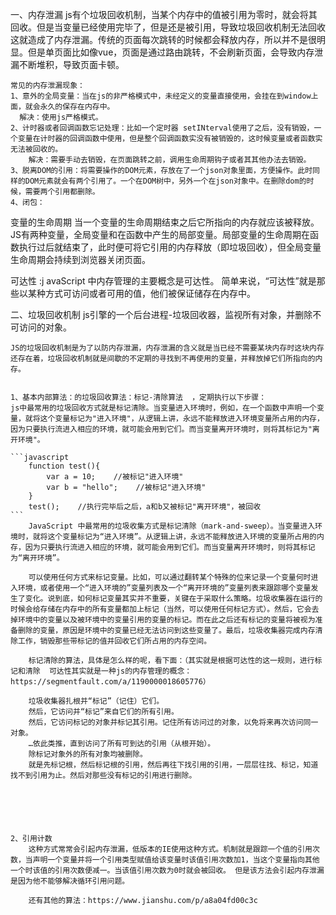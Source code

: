 一、内存泄漏
 js有个垃圾回收机制，当某个内存中的值被引用为零时，就会将其回收。但是当变量已经使用完毕了，但是还是被引用，导致垃圾回收机制无法回收这就造成了内存泄漏。传统的页面每次跳转的时候都会释放内存，所以并不是很明显。但是单页面比如像vue，页面是通过路由跳转，不会刷新页面，会导致内存泄漏不断堆积，导致页面卡顿。

    常见的内存泄漏现象：
    1、意外的全局变量：当在js的非严格模式中，未经定义的变量直接使用，会挂在到window上面，就会永久的保存在内存中。
      解决：使用js严格模式。
    2、计时器或者回调函数忘记处理：比如一个定时器 setINterval使用了之后，没有销毁，一个变量在计时器的回调函数中使用，但是整个回调函数实没有被销毁的，这时候变量或者函数实无法被回收的。
        解决：需要手动去销毁，在页面跳转之前，调用生命周期钩子或者其其他办法去销毁。
    3、脱离DOM的引用：将需要操作的DOM元素，存放在了一个json对象里面，方便操作。此时同样的DOM元素就会有两个引用了。一个在DOM树中，另外一个在json对象中。在删除dom的时候，需要两个引用都删除。
    4、闭包： 

  变量的生命周期
当一个变量的生命周期结束之后它所指向的内存就应该被释放。JS有两种变量，全局变量和在函数中产生的局部变量。局部变量的生命周期在函数执行过后就结束了，此时便可将它引用的内存释放（即垃圾回收），但全局变量生命周期会持续到浏览器关闭页面。


可达性 :j avaScript 中内存管理的主要概念是可达性。 简单来说，“可达性”就是那些以某种方式可访问或者可用的值，他们被保证储存在内存中。

二、垃圾回收机制
    js引擎的一个后台进程-垃圾回收器，监视所有对象，并删除不可访问的对象。
    
    JS的垃圾回收机制是为了以防内存泄漏，内存泄漏的含义就是当已经不需要某块内存时这块内存还存在着，垃圾回收机制就是间歇的不定期的寻找到不再使用的变量，并释放掉它们所指向的内存。
    
    
    1、基本内部算法：的垃圾回收算法：标记-清除算法  ，定期执行以下步骤：
    js中最常用的垃圾回收方式就是标记清除。当变量进入环境时，例如，在一个函数中声明一个变量，就将这个变量标记为"进入环境"，从逻辑上讲，永远不能释放进入环境变量所占用的内存，因为只要执行流进入相应的环境，就可能会用到它们。而当变量离开环境时，则将其标记为"离开环境"。

    ```javascript
        function test(){
            var a = 10;    //被标记"进入环境"
            var b = "hello";    //被标记"进入环境"
        }
        test();    //执行完毕后之后，a和b又被标记"离开环境"，被回收
    ```
        JavaScript 中最常用的垃圾收集方式是标记清除（mark-and-sweep）。当变量进入环境时，就将这个变量标记为“进入环境”。从逻辑上讲，永远不能释放进入环境的变量所占用的内存，因为只要执行流进入相应的环境，就可能会用到它们。而当变量离开环境时，则将其标记为“离开环境”。

        可以使用任何方式来标记变量。比如，可以通过翻转某个特殊的位来记录一个变量何时进入环境，或者使用一个“进入环境的”变量列表及一个“离开环境的”变量列表来跟踪哪个变量发生了变化。说到底，如何标记变量其实并不重要，关键在于采取什么策略。垃圾收集器在运行的时候会给存储在内存中的所有变量都加上标记（当然，可以使用任何标记方式）。然后，它会去掉环境中的变量以及被环境中的变量引用的变量的标记。而在此之后还有标记的变量将被视为准备删除的变量，原因是环境中的变量已经无法访问到这些变量了。最后，垃圾收集器完成内存清除工作，销毁那些带标记的值并回收它们所占用的内存空间。

        标记清除的算法，具体是怎么样的呢，看下面：（其实就是根据可达性的这一规则，进行标记和清除  可达性其实就是一种js的内存管理的概念：https://segmentfault.com/a/1190000018605776）
          
        垃圾收集器扎根并“标记”（记住）它们。
        然后，它访问并“标记”来自它们的所有引用。
        然后，它访问标记的对象并标记其引用。记住所有访问过的对象，以免将来再次访问同一对象。
        …依此类推，直到访问了所有可到达的引用（从根开始）。
        除标记对象外的所有对象均被删除。
        就是先标记根，然后标记根的引用，然后再往下找引用的引用，一层层往找、标记，知道找不到引用为止。然后对那些没有标记的引用进行删除。






    2、引用计数
        这种方式常常会引起内存泄漏，低版本的IE使用这种方式。机制就是跟踪一个值的引用次数，当声明一个变量并将一个引用类型赋值给该变量时该值引用次数加1，当这个变量指向其他一个时该值的引用次数便减一。当该值引用次数为0时就会被回收。 但是该方法会引起内存泄漏是因为他不能够解决循环引用问题。

        还有其他的算法：https://www.jianshu.com/p/a8a04fd00c3c

   <!-- https://juejin.cn/post/6844903591510016007#heading-15 -->